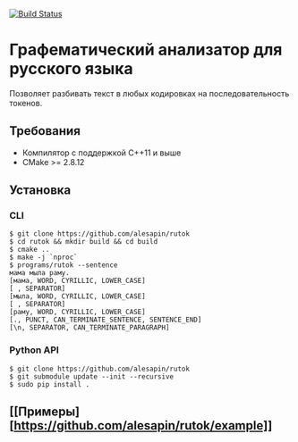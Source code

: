 [![Build Status](https://travis-ci.com/alesapin/rutok.svg?branch=master)](https://travis-ci.com/alesapin/rutok)
# Графематический анализатор для русского языка

Позволяет разбивать текст в любых кодировках на последовательность токенов.

## Требования
* Компилятор с поддержкой C++11 и выше
* CMake >= 2.8.12

## Установка

### CLI
```
$ git clone https://github.com/alesapin/rutok
$ cd rutok && mkdir build && cd build
$ cmake ..
$ make -j `nproc`
$ programs/rutok --sentence
мама мыла раму.
[мама, WORD, CYRILLIC, LOWER_CASE]
[ , SEPARATOR]
[мыла, WORD, CYRILLIC, LOWER_CASE]
[ , SEPARATOR]
[раму, WORD, CYRILLIC, LOWER_CASE]
[., PUNCT, CAN_TERMINATE_SENTENCE, SENTENCE_END]
[\n, SEPARATOR, CAN_TERMINATE_PARAGRAPH]
```

### Python API

```
$ git clone https://github.com/alesapin/rutok
$ git submodule update --init --recursive
$ sudo pip install .
```

## [[Примеры][https://github.com/alesapin/rutok/example]]


